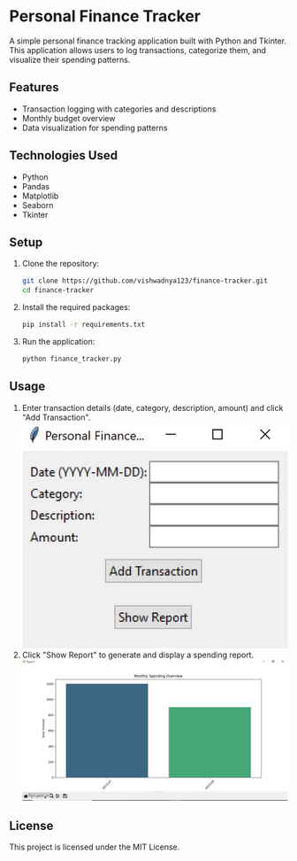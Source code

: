 # Personal Finance Tracker

A simple personal finance tracking application built with Python and Tkinter. This application allows users to log transactions, categorize them, and visualize their spending patterns.

## Features

- Transaction logging with categories and descriptions
- Monthly budget overview
- Data visualization for spending patterns

## Technologies Used

- Python
- Pandas
- Matplotlib
- Seaborn
- Tkinter

## Setup

1. Clone the repository:
    ```bash
    git clone https://github.com/vishwadnya123/finance-tracker.git
    cd finance-tracker
    ```

2. Install the required packages:
    ```bash
    pip install -r requirements.txt
    ```

3. Run the application:
    ```bash
    python finance_tracker.py
    ```

## Usage

1. Enter transaction details (date, category, description, amount) and click "Add Transaction".
![alt text](<add transaction.jpg>)
2. Click "Show Report" to generate and display a spending report.
![alt text](<show report.jpg>)
## License

This project is licensed under the MIT License.
